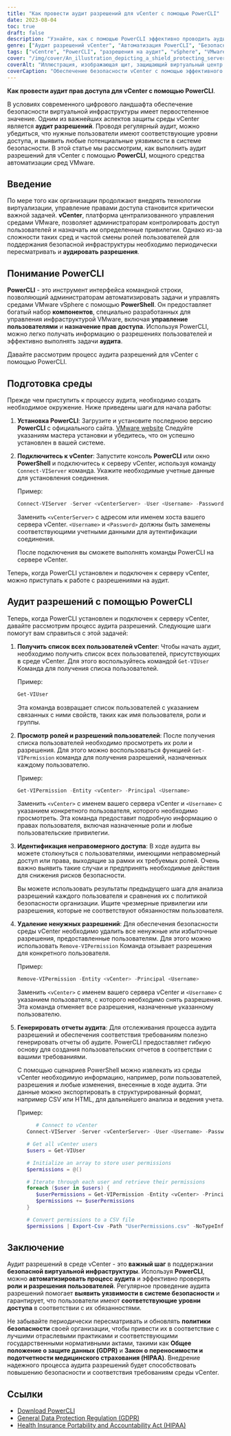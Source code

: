 ```yaml
---
title: "Как провести аудит разрешений для vCenter с помощью PowerCLI"
date: 2023-08-04
toc: true
draft: false
description: "Узнайте, как с помощью PowerCLI эффективно проводить аудит разрешений для vCenter, обеспечивая безопасность виртуальной инфраструктуры."
genre: ["Аудит разрешений vCenter", "Автоматизация PowerCLI", "Безопасность VMware", "Управление виртуальной инфраструктурой", "Разрешительные задания", "Управление доступом пользователей", "Уязвимые места в системе безопасности", "Автоматизация с помощью PowerShell", "Управление средой vSphere", "Анализ прав доступа пользователей"]
tags: ["vCentre", "PowerCLI", "разрешения на аудит", "vSphere", "VMware", "виртуальная инфраструктура", "PowerShell", "управление доступом пользователей", "уязвимости безопасности", "задания на разрешение", "автоматизация", "Команды PowerCLI", "роли пользователей", "проверка разрешений", "политики безопасности", "соответствие", "аудиторские заключения", "защита информации", "GDPR", "HIPAA", "управление пользователями", "Пользователи vCenter", "передовые методы обеспечения безопасности", "постановления правительства", "Установка PowerCLI", "Подключение vCenter", "Сценарии PowerCLI", "технологический аудит", "экспорт данных аудита", "снятие разрешений"]
cover: "/img/cover/An_illustration_depicting_a_shield_protecting_servers.png"
coverAlt: "Иллюстрация, изображающая щит, защищающий виртуальный центр обработки данных от несанкционированного доступа."
coverCaption: "Обеспечение безопасности vCenter с помощью эффективного аудита разрешений с использованием PowerCLI."
---
```


**Как провести аудит прав доступа для vCenter с помощью PowerCLI**.

В условиях современного цифрового ландшафта обеспечение безопасности виртуальной инфраструктуры имеет первостепенное значение. Одним из важнейших аспектов защиты среды vCenter является **аудит разрешений**. Проводя регулярный аудит, можно убедиться, что нужные пользователи имеют соответствующие уровни доступа, и выявить любые потенциальные уязвимости в системе безопасности. В этой статье мы рассмотрим, как выполнить аудит разрешений для vCenter с помощью **PowerCLI**, мощного средства автоматизации сред VMware.

## Введение
По мере того как организации продолжают внедрять технологии виртуализации, управление правами доступа становится критически важной задачей. **vCenter**, платформа централизованного управления средами VMware, позволяет администраторам контролировать доступ пользователей и назначать им определенные привилегии. Однако из-за сложности таких сред и частой смены ролей пользователей для поддержания безопасной инфраструктуры необходимо периодически пересматривать и **аудировать разрешения**.

## Понимание PowerCLI
**PowerCLI** - это инструмент интерфейса командной строки, позволяющий администраторам автоматизировать задачи и управлять средами VMware vSphere с помощью **PowerShell**. Он предоставляет богатый набор **компонентов**, специально разработанных для управления инфраструктурой VMware, включая **управление пользователями** и **назначение прав доступа**. Используя PowerCLI, можно легко получать информацию о разрешениях пользователей и эффективно выполнять задачи **аудита**.

Давайте рассмотрим процесс аудита разрешений для vCenter с помощью PowerCLI.

## Подготовка среды
Прежде чем приступить к процессу аудита, необходимо создать необходимое окружение. Ниже приведены шаги для начала работы:

1. **Установка PowerCLI**: Загрузите и установите последнюю версию **PowerCLI** с официального сайта. [VMware website](https://www.vmware.com/support/developer/PowerCLI/) Следуйте указаниям мастера установки и убедитесь, что он успешно установлен в вашей системе.

2. **Подключитесь к vCenter**: Запустите консоль **PowerCLI** или окно **PowerShell** и подключитесь к серверу vCenter, используя команду `Connect-VIServer` команда. Укажите необходимые учетные данные для установления соединения.

   Пример:
   ```powershell
   Connect-VIServer -Server <vCenterServer> -User <Username> -Password <Password>
   ```

   Заменить `<vCenterServer>` с адресом или именем хоста вашего сервера vCenter. `<Username>` и `<Password>` должны быть заменены соответствующими учетными данными для аутентификации соединения.

   После подключения вы сможете выполнять команды PowerCLI на сервере vCenter.

Теперь, когда PowerCLI установлен и подключен к серверу vCenter, можно приступать к работе с разрешениями на аудит.

## Аудит разрешений с помощью PowerCLI
Теперь, когда PowerCLI установлен и подключен к серверу vCenter, давайте рассмотрим процесс аудита разрешений. Следующие шаги помогут вам справиться с этой задачей:

1. **Получить список всех пользователей vCenter**: Чтобы начать аудит, необходимо получить список всех пользователей, присутствующих в среде vCenter. Для этого воспользуйтесь командой `Get-VIUser` Команда для получения списка пользователей.

   Пример:
   ```powershell
   Get-VIUser
   ```

   Эта команда возвращает список пользователей с указанием связанных с ними свойств, таких как имя пользователя, роли и группы.

2. **Просмотр ролей и разрешений пользователей**: После получения списка пользователей необходимо просмотреть их роли и разрешения. Для этого можно воспользоваться функцией `Get-VIPermission` команда для получения разрешений, назначенных каждому пользователю.

   Пример:
   ```powershell
   Get-VIPermission -Entity <vCenter> -Principal <Username>
   ```

   Заменить `<vCenter>` с именем вашего сервера vCenter и `<Username>` с указанием конкретного пользователя, которого необходимо просмотреть. Эта команда предоставит подробную информацию о правах пользователя, включая назначенные роли и любые пользовательские привилегии.

3. **Идентификация неправомерного доступа**: В ходе аудита вы можете столкнуться с пользователями, имеющими неправомерный доступ или права, выходящие за рамки их требуемых ролей. Очень важно выявить такие случаи и предпринять необходимые действия для снижения рисков безопасности.

   Вы можете использовать результаты предыдущего шага для анализа разрешений каждого пользователя и сравнения их с политикой безопасности организации. Ищите чрезмерные привилегии или разрешения, которые не соответствуют обязанностям пользователя.

4. **Удаление ненужных разрешений**: Для обеспечения безопасности среды vCenter необходимо удалить все ненужные или избыточные разрешения, предоставленные пользователям. Для этого можно использовать `Remove-VIPermission` Команда отзывает разрешения для конкретного пользователя.

   Пример:
   ```powershell
   Remove-VIPermission -Entity <vCenter> -Principal <Username>
   ```

   Заменить `<vCenter>` с именем вашего сервера vCenter и `<Username>` с указанием пользователя, с которого необходимо снять разрешения. Эта команда отменяет все разрешения, назначенные указанному пользователю.

5. **Генерировать отчеты аудита**: Для отслеживания процесса аудита разрешений и обеспечения соответствия требованиям полезно генерировать отчеты об аудите. PowerCLI предоставляет гибкую основу для создания пользовательских отчетов в соответствии с вашими требованиями.

   С помощью сценариев PowerShell можно извлекать из среды vCenter необходимую информацию, например, роли пользователей, разрешения и любые изменения, внесенные в ходе аудита. Эти данные можно экспортировать в структурированный формат, например CSV или HTML, для дальнейшего анализа и ведения учета.

   Пример:
   ```powershell
         # Connect to vCenter
      Connect-VIServer -Server <vCenterServer> -User <Username> -Password <Password>

      # Get all vCenter users
      $users = Get-VIUser

      # Initialize an array to store user permissions
      $permissions = @()

      # Iterate through each user and retrieve their permissions
      foreach ($user in $users) {
         $userPermissions = Get-VIPermission -Entity <vCenter> -Principal $user.Name
         $permissions += $userPermissions
      }

      # Convert permissions to a CSV file
      $permissions | Export-Csv -Path "UserPermissions.csv" -NoTypeInformation
   ```

## Заключение
Аудит разрешений в среде vCenter - это **важный шаг** в поддержании **безопасной виртуальной инфраструктуры**. Используя **PowerCLI**, можно **автоматизировать процесс аудита** и эффективно проверять **роли и разрешения пользователей**. Регулярное проведение аудита разрешений помогает **выявить уязвимости в системе безопасности** и гарантирует, что пользователи имеют **соответствующие уровни доступа** в соответствии с их обязанностями.

Не забывайте периодически пересматривать и обновлять **политики безопасности** своей организации, чтобы привести их в соответствие с лучшими отраслевыми практиками и соответствующими государственными нормативными актами, такими как **Общее положение о защите данных (GDPR)** и **Закон о переносимости и подотчетности медицинского страхования (HIPAA)**. Внедрение надежного процесса аудита разрешений будет способствовать повышению безопасности и соответствия требованиям среды vCenter.

## Ссылки
- [Download PowerCLI](https://www.vmware.com/support/developer/PowerCLI/)
- [General Data Protection Regulation (GDPR)](https://gdpr.eu/)
- [Health Insurance Portability and Accountability Act (HIPAA)](https://www.hhs.gov/hipaa/index.html)
